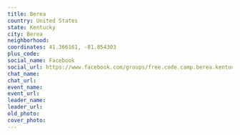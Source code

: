 ```yaml
---
title: Berea
country: United States
state: Kentucky
city: Berea
neighborhood: 
coordinates: 41.366161, -81.854303
plus_code:
social_name: Facebook
social_url: https://www.facebook.com/groups/free.code.camp.berea.kentucky
chat_name:
chat_url:
event_name:
event_url:
leader_name:
leader_url:
old_photo: 
cover_photo:
---
```

